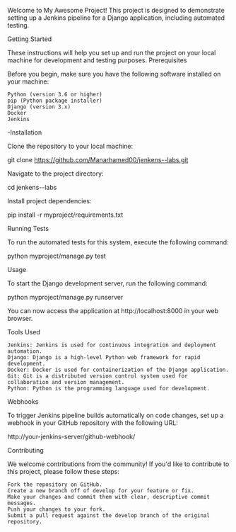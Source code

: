 Welcome to My Awesome Project! This project is designed to demonstrate setting up a Jenkins pipeline for a Django application, including automated testing.

Getting Started

These instructions will help you set up and run the project on your local machine for development and testing purposes.
Prerequisites

Before you begin, make sure you have the following software installed on your machine:

    Python (version 3.6 or higher)
    pip (Python package installer)
    Django (version 3.x)
    Docker
    Jenkins


-Installation

  Clone the repository to your local machine:

  git clone https://github.com/Manarhamed00/jenkens--labs.git

  Navigate to the project directory:

  cd jenkens--labs

  Install project dependencies:

  pip install -r myproject/requirements.txt


Running Tests

To run the automated tests for this system, execute the following command:

python myproject/manage.py test

Usage

To start the Django development server, run the following command:

python myproject/manage.py runserver

You can now access the application at http://localhost:8000 in your web browser.


Tools Used

    Jenkins: Jenkins is used for continuous integration and deployment automation.
    Django: Django is a high-level Python web framework for rapid development.
    Docker: Docker is used for containerization of the Django application.
    Git: Git is a distributed version control system used for collaboration and version management.
    Python: Python is the programming language used for development.


Webhooks

To trigger Jenkins pipeline builds automatically on code changes, set up a webhook in your GitHub repository with the following URL:

http://your-jenkins-server/github-webhook/


Contributing

We welcome contributions from the community! If you'd like to contribute to this project, please follow these steps:

    Fork the repository on GitHub.
    Create a new branch off of develop for your feature or fix.
    Make your changes and commit them with clear, descriptive commit messages.
    Push your changes to your fork.
    Submit a pull request against the develop branch of the original repository.




    
